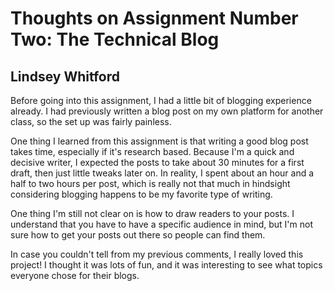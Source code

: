 # Thoughts on Assignment Number Two: The Technical Blog
## Lindsey Whitford

Before going into this assignment, I had a little bit of blogging experience already. I had previously written a blog post on my own platform for another class, so the set up was fairly painless. 

One thing I learned from this assignment is that writing a good blog post takes time, especially if it's research based. Because I'm a quick and decisive writer, I expected the posts to take about 30 minutes for a first draft, then just little tweaks later on. In reality, I spent about an hour and a half to two hours per post, which is really not that much in hindsight considering blogging happens to be my favorite type of writing.

One thing I'm still not clear on is how to draw readers to your posts. I understand that you have to have a specific audience in mind, but I'm not sure how to get your posts out there so people can find them. 

In case you couldn't tell from my previous comments, I really loved this project! I thought it was lots of fun, and it was interesting to see what topics everyone chose for their blogs.
